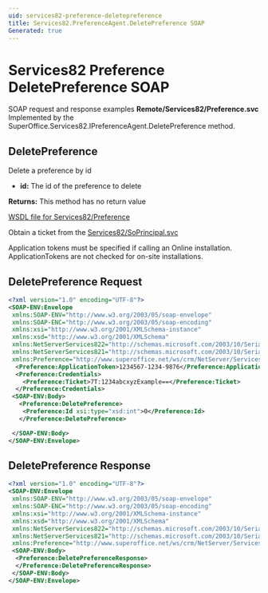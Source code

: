 ```yaml
---
uid: services82-preference-deletepreference
title: Services82.PreferenceAgent.DeletePreference SOAP
Generated: true
---
```


# Services82 Preference DeletePreference SOAP

SOAP request and response examples **Remote/Services82/Preference.svc**
Implemented by the <see cref="M:SuperOffice.Services82.IPreferenceAgent.DeletePreference">SuperOffice.Services82.IPreferenceAgent.DeletePreference</see> method.

## DeletePreference

Delete a preference by id

* **id:** The id of the preference to delete

**Returns:** This method has no return value


[WSDL file for Services82/Preference](../Services82-Preference.md)

Obtain a ticket from the [Services82/SoPrincipal.svc](../SoPrincipal/index.md)

Application tokens must be specified if calling an Online installation. ApplicationTokens are not checked for on-site installations.

## DeletePreference Request

```xml
<?xml version="1.0" encoding="UTF-8"?>
<SOAP-ENV:Envelope
 xmlns:SOAP-ENV="http://www.w3.org/2003/05/soap-envelope"
 xmlns:SOAP-ENC="http://www.w3.org/2003/05/soap-encoding"
 xmlns:xsi="http://www.w3.org/2001/XMLSchema-instance"
 xmlns:xsd="http://www.w3.org/2001/XMLSchema"
 xmlns:NetServerServices822="http://schemas.microsoft.com/2003/10/Serialization/Arrays"
 xmlns:NetServerServices821="http://schemas.microsoft.com/2003/10/Serialization/"
 xmlns:Preference="http://www.superoffice.net/ws/crm/NetServer/Services82">
  <Preference:ApplicationToken>1234567-1234-9876</Preference:ApplicationToken>
  <Preference:Credentials>
    <Preference:Ticket>7T:1234abcxyzExample==</Preference:Ticket>
  </Preference:Credentials>
 <SOAP-ENV:Body>
   <Preference:DeletePreference>
    <Preference:Id xsi:type="xsd:int">0</Preference:Id>
   </Preference:DeletePreference>

 </SOAP-ENV:Body>
</SOAP-ENV:Envelope>

```


## DeletePreference Response

```xml
<?xml version="1.0" encoding="UTF-8"?>
<SOAP-ENV:Envelope
 xmlns:SOAP-ENV="http://www.w3.org/2003/05/soap-envelope"
 xmlns:SOAP-ENC="http://www.w3.org/2003/05/soap-encoding"
 xmlns:xsi="http://www.w3.org/2001/XMLSchema-instance"
 xmlns:xsd="http://www.w3.org/2001/XMLSchema"
 xmlns:NetServerServices822="http://schemas.microsoft.com/2003/10/Serialization/Arrays"
 xmlns:NetServerServices821="http://schemas.microsoft.com/2003/10/Serialization/"
 xmlns:Preference="http://www.superoffice.net/ws/crm/NetServer/Services82">
 <SOAP-ENV:Body>
  <Preference:DeletePreferenceResponse>
  </Preference:DeletePreferenceResponse>
 </SOAP-ENV:Body>
</SOAP-ENV:Envelope>

```


